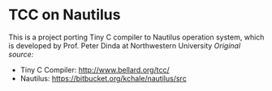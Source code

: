 # TCC on Nautilus
This is a project porting Tiny C compiler to Nautilus operation system, which is developed by Prof. Peter Dinda at Northwestern University
*Original source:*
- Tiny C Compiler: http://www.bellard.org/tcc/
- Nautilus: https://bitbucket.org/kchale/nautilus/src
